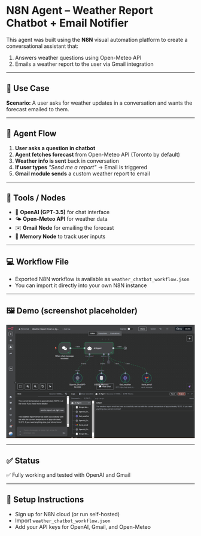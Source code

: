# N8N Agent – Weather Report Chatbot + Email Notifier

This agent was built using the **N8N** visual automation platform to create a conversational assistant that:
1. Answers weather questions using Open-Meteo API
2. Emails a weather report to the user via Gmail integration

---

## 📌 Use Case

**Scenario:** A user asks for weather updates in a conversation and wants the forecast emailed to them.

---

## 🧠 Agent Flow

1. **User asks a question in chatbot**
2. **Agent fetches forecast** from Open-Meteo API (Toronto by default)
3. **Weather info is sent** back in conversation
4. **If user types** _"Send me a report"_ → Email is triggered
5. **Gmail module sends** a custom weather report to email

---

## 🔧 Tools / Nodes

- 🔗 **OpenAI (GPT-3.5)** for chat interface
- 🌤️ **Open-Meteo API** for weather data
- ✉️ **Gmail Node** for emailing the forecast
- 🧠 **Memory Node** to track user inputs

---

## 💻 Workflow File

- Exported N8N workflow is available as `weather_chatbot_workflow.json`
- You can import it directly into your own N8N instance

---

## 🖼️ Demo (screenshot placeholder)

<p align="center"><img src="../assets/n8n.PNG" width="1920"/></p>

---

## ✅ Status

✅ Fully working and tested with OpenAI and Gmail

---

## 🔁 Setup Instructions

- Sign up for N8N cloud (or run self-hosted)
- Import `weather_chatbot_workflow.json`
- Add your API keys for OpenAI, Gmail, and Open-Meteo

